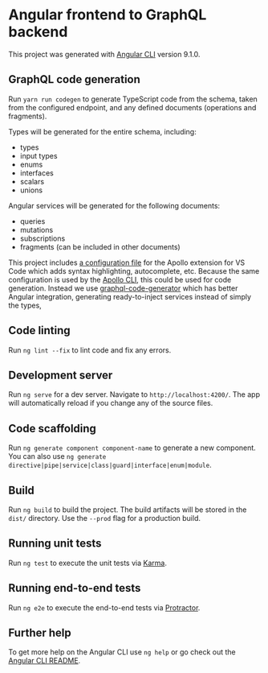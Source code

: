 # Angular frontend to GraphQL backend

This project was generated with [Angular CLI](https://github.com/angular/angular-cli) version 9.1.0.

## GraphQL code generation

Run `yarn run codegen` to generate TypeScript code from the schema, taken from the configured endpoint, and any defined documents (operations and fragments).

Types will be generated for the entire schema, including:
* types
* input types
* enums
* interfaces
* scalars
* unions

Angular services will be generated for the following documents:
* queries
* mutations
* subscriptions
* fragments (can be included in other documents)

This project includes [a configuration file](apollo.config.js) for the Apollo extension for VS Code which adds syntax highlighting, autocomplete, etc. Because the same configuration is used by the [Apollo CLI](https://github.com/apollographql/apollo-tooling/), this could be used for code generation. Instead we use [graphql-code-generator](https://github.com/dotansimha/graphql-code-generator) which has better Angular integration, generating ready-to-inject services instead of simply the types,

## Code linting

Run `ng lint --fix` to lint code and fix any errors.

## Development server

Run `ng serve` for a dev server. Navigate to `http://localhost:4200/`. The app will automatically reload if you change any of the source files.

## Code scaffolding

Run `ng generate component component-name` to generate a new component. You can also use `ng generate directive|pipe|service|class|guard|interface|enum|module`.

## Build

Run `ng build` to build the project. The build artifacts will be stored in the `dist/` directory. Use the `--prod` flag for a production build.

## Running unit tests

Run `ng test` to execute the unit tests via [Karma](https://karma-runner.github.io).

## Running end-to-end tests

Run `ng e2e` to execute the end-to-end tests via [Protractor](http://www.protractortest.org/).

## Further help

To get more help on the Angular CLI use `ng help` or go check out the [Angular CLI README](https://github.com/angular/angular-cli/blob/master/README.md).
